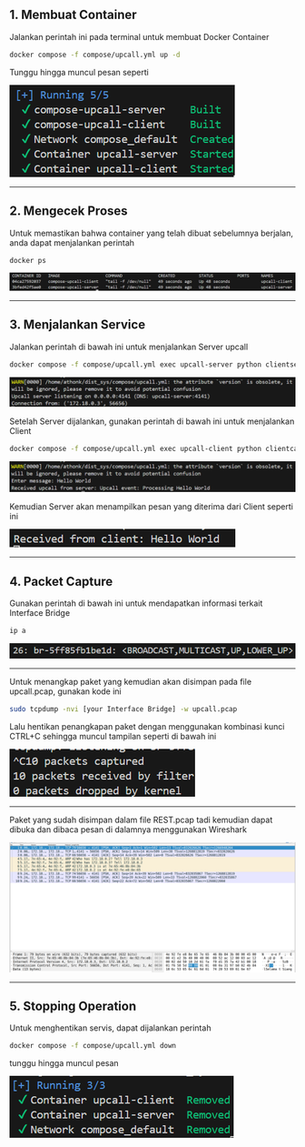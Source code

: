 ## 1. Membuat Container 
Jalankan perintah ini pada terminal untuk membuat Docker Container
```bash
docker compose -f compose/upcall.yml up -d	
```
Tunggu hingga muncul pesan seperti

![](/upcall/Assets/Buildd_IMG.png)
- - -

## 2. Mengecek Proses
Untuk memastikan bahwa container yang telah dibuat sebelumnya berjalan, anda dapat menjalankan perintah
```bash
docker ps
```
![](/upcall/Assets/Process.png)
- - -

## 3. Menjalankan Service
Jalankan perintah di bawah ini untuk menjalankan Server upcall
```bash
docker compose -f compose/upcall.yml exec upcall-server python clientserver.py
```
![](/upcall/Assets/Server.png)

Setelah Server dijalankan, gunakan perintah di bawah ini untuk menjalankan Client 
```bash
docker compose -f compose/upcall.yml exec upcall-client python clientcall.py
```

![](/upcall/Assets/Client_Req.png)

Kemudian Server akan menampilkan pesan yang diterima dari Client seperti ini

![](/upcall/Assets/Server_Reply.png)
- - -

## 4. Packet Capture
Gunakan perintah di bawah ini untuk mendapatkan informasi terkait Interface Bridge
```bash
ip a
```
![](/upcall/Assets/BI.png)
- - -
Untuk menangkap paket yang kemudian akan disimpan pada file upcall.pcap, gunakan kode ini
```bash
sudo tcpdump -nvi [your Interface Bridge] -w upcall.pcap
```
Lalu hentikan penangkapan paket dengan menggunakan kombinasi kunci CTRL+C sehingga muncul tampilan seperti di bawah ini

![](/upcall/Assets/Packet_capt.png)
- - -
Paket yang sudah disimpan dalam file REST.pcap tadi kemudian dapat dibuka dan dibaca pesan di dalamnya menggunakan Wireshark

![](/upcall/Assets/ws.png)
- - -

## 5. Stopping Operation
Untuk menghentikan servis, dapat dijalankan perintah
```bash
docker compose -f compose/upcall.yml down
```
tunggu hingga muncul pesan

![](/upcall/Assets/stop.png)
